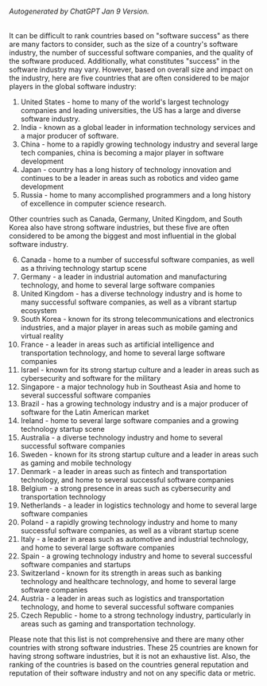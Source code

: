 ###### Autogenerated by ChatGPT Jan 9 Version.  

It can be difficult to rank countries based on "software success" as there are many factors to consider, such as the size of a country's software industry, the number of successful software companies, and the quality of the software produced. Additionally, what constitutes "success" in the software industry may vary. However, based on overall size and impact on the industry, here are five countries that are often considered to be major players in the global software industry:

1. United States - home to many of the world's largest technology companies and leading universities, the US has a large and diverse software industry.
2. India - known as a global leader in information technology services and a major producer of software.
3. China - home to a rapidly growing technology industry and several large tech companies, china is becoming a major player in software development
4. Japan - country has a long history of technology innovation and continues to be a leader in areas such as robotics and video game development
5. Russia - home to many accomplished programmers and a long history of excellence in computer science research.

Other countries such as Canada, Germany, United Kingdom, and South Korea also have strong software industries, but these five are often considered to be among the biggest and most influential in the global software industry.

6. Canada - home to a number of successful software companies, as well as a thriving technology startup scene
7. Germany - a leader in industrial automation and manufacturing technology, and home to several large software companies
8. United Kingdom - has a diverse technology industry and is home to many successful software companies, as well as a vibrant startup ecosystem
9. South Korea - known for its strong telecommunications and electronics industries, and a major player in areas such as mobile gaming and virtual reality
10. France - a leader in areas such as artificial intelligence and transportation technology, and home to several large software companies
11. Israel - known for its strong startup culture and a leader in areas such as cybersecurity and software for the military
12. Singapore - a major technology hub in Southeast Asia and home to several successful software companies
13. Brazil - has a growing technology industry and is a major producer of software for the Latin American market
14. Ireland - home to several large software companies and a growing technology startup scene
15. Australia - a diverse technology industry and home to several successful software companies
16. Sweden - known for its strong startup culture and a leader in areas such as gaming and mobile technology
17. Denmark - a leader in areas such as fintech and transportation technology, and home to several successful software companies
18. Belgium - a strong presence in areas such as cybersecurity and transportation technology
19. Netherlands - a leader in logistics technology and home to several large software companies
20. Poland - a rapidly growing technology industry and home to many successful software companies, as well as a vibrant startup scene
21. Italy - a leader in areas such as automotive and industrial technology, and home to several large software companies
22. Spain - a growing technology industry and home to several successful software companies and startups
23. Switzerland - known for its strength in areas such as banking technology and healthcare technology, and home to several large software companies
24. Austria - a leader in areas such as logistics and transportation technology, and home to several successful software companies
25. Czech Republic - home to a strong technology industry, particularly in areas such as gaming and transportation technology.

Please note that this list is not comprehensive and there are many other countries with strong software industries. These 25 countries are known for having strong software industries, but it is not an exhaustive list. Also, the ranking of the countries is based on the countries general reputation and reputation of their software industry and not on any specific data or metric.

